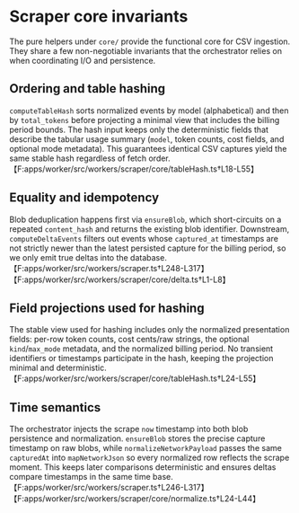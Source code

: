 # Scraper core invariants

The pure helpers under `core/` provide the functional core for CSV ingestion. They share a few
non-negotiable invariants that the orchestrator relies on when coordinating I/O and persistence.

## Ordering and table hashing

`computeTableHash` sorts normalized events by model (alphabetical) and then by `total_tokens`
before projecting a minimal view that includes the billing period bounds. The hash input keeps only
the deterministic fields that describe the tabular usage summary (`model`, token counts, cost
fields, and optional mode metadata). This guarantees identical CSV captures yield the same stable
hash regardless of fetch order.【F:apps/worker/src/workers/scraper/core/tableHash.ts†L18-L55】

## Equality and idempotency

Blob deduplication happens first via `ensureBlob`, which short-circuits on a repeated `content_hash`
and returns the existing blob identifier. Downstream, `computeDeltaEvents` filters out events whose
`captured_at` timestamps are not strictly newer than the latest persisted capture for the billing
period, so we only emit true deltas into the database.【F:apps/worker/src/workers/scraper.ts†L248-L317】【F:apps/worker/src/workers/scraper/core/delta.ts†L1-L8】

## Field projections used for hashing

The stable view used for hashing includes only the normalized presentation fields: per-row token
counts, cost cents/raw strings, the optional `kind`/`max_mode` metadata, and the normalized billing
period. No transient identifiers or timestamps participate in the hash, keeping the projection
minimal and deterministic.【F:apps/worker/src/workers/scraper/core/tableHash.ts†L24-L55】

## Time semantics

The orchestrator injects the scrape `now` timestamp into both blob persistence and normalization.
`ensureBlob` stores the precise capture timestamp on raw blobs, while `normalizeNetworkPayload`
passes the same `capturedAt` into `mapNetworkJson` so every normalized row reflects the scrape
moment. This keeps later comparisons deterministic and ensures deltas compare timestamps in the
same time base.【F:apps/worker/src/workers/scraper.ts†L246-L317】【F:apps/worker/src/workers/scraper/core/normalize.ts†L24-L44】
